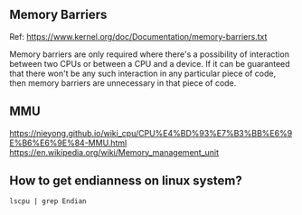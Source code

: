 ## Memory Barriers

Ref: https://www.kernel.org/doc/Documentation/memory-barriers.txt

Memory barriers are only required where there's a possibility of interaction
between two CPUs or between a CPU and a device.  If it can be guaranteed that
there won't be any such interaction in any particular piece of code, then
memory barriers are unnecessary in that piece of code.

## MMU

https://nieyong.github.io/wiki_cpu/CPU%E4%BD%93%E7%B3%BB%E6%9E%B6%E6%9E%84-MMU.html
https://en.wikipedia.org/wiki/Memory_management_unit

## How to get endianness on linux system?

```
lscpu | grep Endian
```
